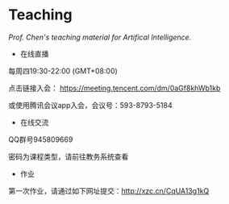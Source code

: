 # Teaching

*Prof. Chen's teaching material for Artifical Intelligence.*


- 在线直播

每周四19:30-22:00 (GMT+08:00) 

点击链接入会：
https://meeting.tencent.com/dm/0aGf8khWb1kb

或使用腾讯会议app入会，会议号：593-8793-5184

- 在线交流

QQ群号945809669

密码为课程类型，请前往教务系统查看

- 作业

第一次作业，请通过如下网址提交：http://xzc.cn/CqUA13g1kQ

